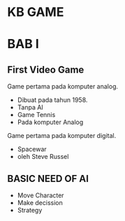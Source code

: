 # **KB GAME**

# **BAB I**

## First Video Game

Game pertama pada komputer analog.

- Dibuat pada tahun 1958.
- Tanpa AI
- Game Tennis
- Pada komputer Analog

Game pertama pada komputer digital.

- Spacewar
- oleh Steve Russel

## BASIC NEED OF AI

- Move Character
- Make decission
- Strategy
